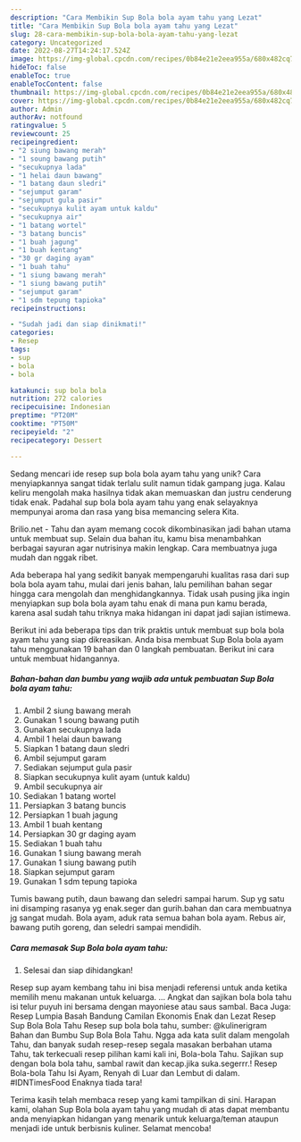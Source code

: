 ```yaml
---
description: "Cara Membikin Sup Bola bola ayam tahu yang Lezat"
title: "Cara Membikin Sup Bola bola ayam tahu yang Lezat"
slug: 28-cara-membikin-sup-bola-bola-ayam-tahu-yang-lezat
category: Uncategorized
date: 2022-08-27T14:24:17.524Z
image: https://img-global.cpcdn.com/recipes/0b84e21e2eea955a/680x482cq70/sup-bola-bola-ayam-tahu-foto-resep-utama.jpg
hideToc: false
enableToc: true
enableTocContent: false
thumbnail: https://img-global.cpcdn.com/recipes/0b84e21e2eea955a/680x482cq70/sup-bola-bola-ayam-tahu-foto-resep-utama.jpg
cover: https://img-global.cpcdn.com/recipes/0b84e21e2eea955a/680x482cq70/sup-bola-bola-ayam-tahu-foto-resep-utama.jpg
author: Admin
authorAv: notfound
ratingvalue: 5
reviewcount: 25
recipeingredient:
- "2 siung bawang merah"
- "1 soung bawang putih"
- "secukupnya lada"
- "1 helai daun bawang"
- "1 batang daun sledri"
- "sejumput garam"
- "sejumput gula pasir"
- "secukupnya kulit ayam untuk kaldu"
- "secukupnya air"
- "1 batang wortel"
- "3 batang buncis"
- "1 buah jagung"
- "1 buah kentang"
- "30 gr daging ayam"
- "1 buah tahu"
- "1 siung bawang merah"
- "1 siung bawang putih"
- "sejumput garam"
- "1 sdm tepung tapioka"
recipeinstructions:

- "Sudah jadi dan siap dinikmati!"
categories:
- Resep
tags:
- sup
- bola
- bola

katakunci: sup bola bola 
nutrition: 272 calories
recipecuisine: Indonesian
preptime: "PT20M"
cooktime: "PT50M"
recipeyield: "2"
recipecategory: Dessert

---
```





Sedang mencari ide resep sup bola bola ayam tahu yang unik? Cara menyiapkannya sangat tidak terlalu sulit namun tidak gampang juga. Kalau keliru mengolah maka hasilnya tidak akan memuaskan dan justru cenderung tidak enak. Padahal sup bola bola ayam tahu yang enak selayaknya mempunyai aroma dan rasa yang bisa memancing selera Kita.





Brilio.net - Tahu dan ayam memang cocok dikombinasikan jadi bahan utama untuk membuat sup. Selain dua bahan itu, kamu bisa menambahkan berbagai sayuran agar nutrisinya makin lengkap. Cara membuatnya juga mudah dan nggak ribet.

Ada beberapa hal yang sedikit banyak mempengaruhi kualitas rasa dari sup bola bola ayam tahu, mulai dari jenis bahan, lalu pemilihan bahan segar hingga cara mengolah dan menghidangkannya. Tidak usah pusing jika ingin menyiapkan sup bola bola ayam tahu enak di mana pun kamu berada, karena asal sudah tahu triknya maka hidangan ini dapat jadi sajian istimewa.






Berikut ini ada beberapa tips dan trik praktis untuk membuat sup bola bola ayam tahu yang siap dikreasikan. Anda bisa membuat Sup Bola bola ayam tahu menggunakan 19 bahan dan 0 langkah pembuatan. Berikut ini cara untuk membuat hidangannya.

<!--inarticleads1-->

##### Bahan-bahan dan bumbu yang wajib ada untuk pembuatan Sup Bola bola ayam tahu:

1. Ambil 2 siung bawang merah
1. Gunakan 1 soung bawang putih
1. Gunakan secukupnya lada
1. Ambil 1 helai daun bawang
1. Siapkan 1 batang daun sledri
1. Ambil sejumput garam
1. Sediakan sejumput gula pasir
1. Siapkan secukupnya kulit ayam (untuk kaldu)
1. Ambil secukupnya air
1. Sediakan 1 batang wortel
1. Persiapkan 3 batang buncis
1. Persiapkan 1 buah jagung
1. Ambil 1 buah kentang
1. Persiapkan 30 gr daging ayam
1. Sediakan 1 buah tahu
1. Gunakan 1 siung bawang merah
1. Gunakan 1 siung bawang putih
1. Siapkan sejumput garam
1. Gunakan 1 sdm tepung tapioka


Tumis bawang putih, daun bawang dan seledri sampai harum. Sup yg satu ini disamping rasanya yg enak.seger dan gurih.bahan dan cara membuatnya jg sangat mudah. Bola ayam, aduk rata semua bahan bola ayam. Rebus air, bawang putih goreng, dan seledri sampai mendidih. 

<!--inarticleads2-->

##### Cara memasak Sup Bola bola ayam tahu:


1. Selesai dan siap dihidangkan!

Resep sup ayam kembang tahu ini bisa menjadi referensi untuk anda ketika memilih menu makanan untuk keluarga. … Angkat dan sajikan bola bola tahu isi telur puyuh ini bersama dengan mayoniese atau saus sambal. Baca Juga: Resep Lumpia Basah Bandung Camilan Ekonomis Enak dan Lezat Resep Sup Bola Bola Tahu Resep sup bola bola tahu, sumber: @kulinerigram Bahan dan Bumbu Sup Bola Bola Tahu. Ngga ada kata sulit dalam mengolah Tahu, dan banyak sudah resep-resep segala masakan berbahan utama Tahu, tak terkecuali resep pilihan kami kali ini, Bola-bola Tahu. Sajikan sup dengan bola bola tahu, sambal rawit dan kecap.jika suka.segerrr.! Resep Bola-bola Tahu Isi Ayam, Renyah di Luar dan Lembut di dalam. #IDNTimesFood Enaknya tiada tara! 

Terima kasih telah membaca resep yang kami tampilkan di sini. Harapan kami, olahan Sup Bola bola ayam tahu yang mudah di atas dapat membantu anda menyiapkan hidangan yang menarik untuk keluarga/teman ataupun menjadi ide untuk berbisnis kuliner. Selamat mencoba!
